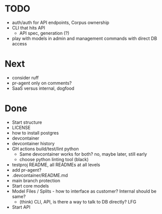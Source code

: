 # TODO

- auth/auth for API endpoints, Corpus ownership
- CLI that hits API
  - API spec, generation (?)
- play with models in admin and management commands with direct DB access

# Next

- consider ruff
- pr-agent only on comments?
- SaaS versus internal, dogfood

# Done

- Start structure
- LICENSE
- how to install postgres
- devcontainer
- devcontainer history
- GH actions build/test/lint python
  - Same devcontainer works for both? no, maybe later, still early
  - choose python linting tool (black)
- testproj README, all READMEs at all levels
- add pr-agent?
- .devcontainer/README.md
- main branch protection
- Start core models
- Model Files / Splits - how to interface as customer? Internal should be same?
  - (think) CLI, API, is there a way to talk to DB directly? LFG
- Start API
